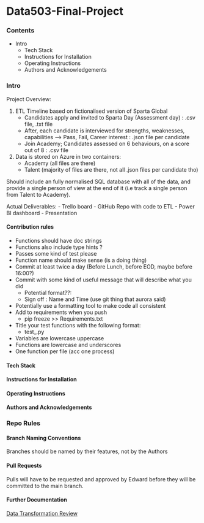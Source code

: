 # Data503-Final-Project

### Contents

- Intro
  - Tech Stack 
  - Instructions for Installation
  - Operating Instructions
  - Authors and Acknowledgements 

### Intro 

Project Overview: 

1. ETL Timeline based on fictionalised version of Sparta Global 
   - Candidates apply and invited to Sparta Day (Assessment day) : .csv file, .txt file
   - After, each candidate is interviewed for strengths, 	weaknesses, capabilities --> Pass, 	Fail, Career interest : .json file per candidate
   - Join Academy; Candidates assessed on 6 behaviours, on a score out of 8 : .csv file
2. Data is stored on Azure in two containers:
   - Academy (all files are there)
   - Talent  (majority of files are there, not all .json files per candidate tho)

Should include an fully normalised SQL database with all of the data, and provide a single person of view at the end of it (i.e track a single person from Talent to Academy).

Actual Deliverables:
        - Trello board 
        - GitHub Repo with code to ETL
        - Power BI dashboard
        - Presentation 

#### Contribution rules 

- Functions should have doc strings
- Functions also include type hints ?
- Passes some kind of test please
- Function name should make sense (is a doing thing)
- Commit at least twice a day (Before Lunch, before EOD, maybe before 16:00?)
- Commit with some kind of useful message that will describe what you did 
  - Potential format??: 
  - Sign off : Name and Time (use git thing that aurora said)
- Potentially use a formatting tool to make code all consistent 
- Add to requirements when you push
  - pip freeze >> Requirements.txt 
- Title your test functions with the following format:
  - test_<function>.py
- Variables are lowercase uppercase 
- Functions are lowercase and underscores
- One function per file (acc one process)

#### Tech Stack 

#### Instructions for Installation 

#### Operating Instructions 

#### Authors and Acknowledgements 

### Repo Rules

#### Branch Naming Conventions

Branches should be named by their features, not by the Authors 

#### Pull Requests

Pulls will have to be requested and approved by Edward before they will be committed to the main branch.

#### Further Documentation
[Data Transformation Review](notes/data_transformation_review.md)